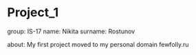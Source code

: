 # Project_1

<!-- Copyright -->

group: IS-17
name: Nikita
surname: Rostunov

<!-- About project -->

about: My first project moved to my personal domain fewfolly.ru
